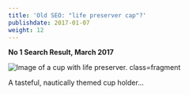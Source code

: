 ```yaml
---
title: 'Old SEO: "life preserver cap"?'
publishdate: 2017-01-07
weight: 12
---
```


**No 1 Search Result, March 2017**

![Image of a cup with life preserver. class=fragment](/images/nipc-old.png)

<span class="footnote fragment">A tasteful, nautically themed cup holder...</span>
